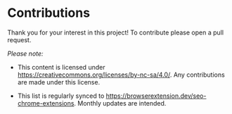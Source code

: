 # Contributions

Thank you for your interest in this project! To contribute please open a pull request.

*Please note:*

- This content is licensed under <https://creativecommons.org/licenses/by-nc-sa/4.0/>. Any contributions are made under this license.

- This list is regularly synced to <https://browserextension.dev/seo-chrome-extensions>. Monthly updates are intended.
